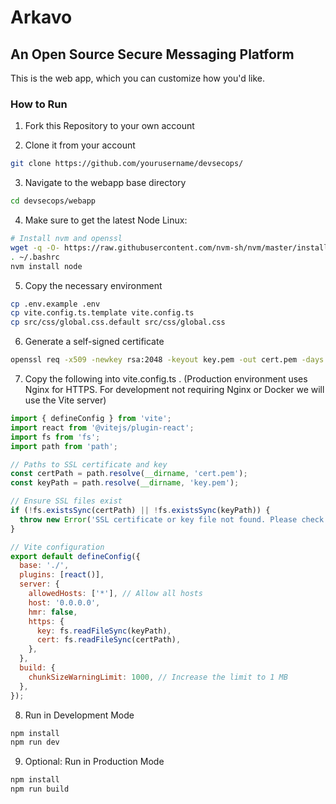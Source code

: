# Arkavo 
## An Open Source Secure Messaging Platform

This is the web app, which you can customize how you'd like.

### How to Run
1. Fork this Repository to your own account

2. Clone it from your account
```bash
git clone https://github.com/yourusername/devsecops/
```

3. Navigate to the webapp base directory
```bash
cd devsecops/webapp
```

4. Make sure to get the latest Node
Linux:
```bash
# Install nvm and openssl
wget -q -O- https://raw.githubusercontent.com/nvm-sh/nvm/master/install.sh | bash 
. ~/.bashrc
nvm install node
```

5. Copy the necessary environment
```bash
cp .env.example .env
cp vite.config.ts.template vite.config.ts
cp src/css/global.css.default src/css/global.css
```

6. Generate a self-signed certificate
```bash
openssl req -x509 -newkey rsa:2048 -keyout key.pem -out cert.pem -days 365 -nodes
```

7. Copy the following into vite.config.ts . (Production environment uses Nginx for HTTPS. For development not requiring Nginx or Docker we will use the Vite server)
```javascript
import { defineConfig } from 'vite';
import react from '@vitejs/plugin-react';
import fs from 'fs';
import path from 'path';

// Paths to SSL certificate and key
const certPath = path.resolve(__dirname, 'cert.pem');
const keyPath = path.resolve(__dirname, 'key.pem');

// Ensure SSL files exist
if (!fs.existsSync(certPath) || !fs.existsSync(keyPath)) {
  throw new Error('SSL certificate or key file not found. Please check the certs directory.');
}

// Vite configuration
export default defineConfig({
  base: './',
  plugins: [react()],
  server: {
    allowedHosts: ['*'], // Allow all hosts
    host: '0.0.0.0',
    hmr: false,
    https: {
      key: fs.readFileSync(keyPath),
      cert: fs.readFileSync(certPath),
    },
  },
  build: {
    chunkSizeWarningLimit: 1000, // Increase the limit to 1 MB
  },
});
```

8. Run in Development Mode
```bash
npm install
npm run dev
```

9. Optional: Run in Production Mode
```bash
npm install 
npm run build
```